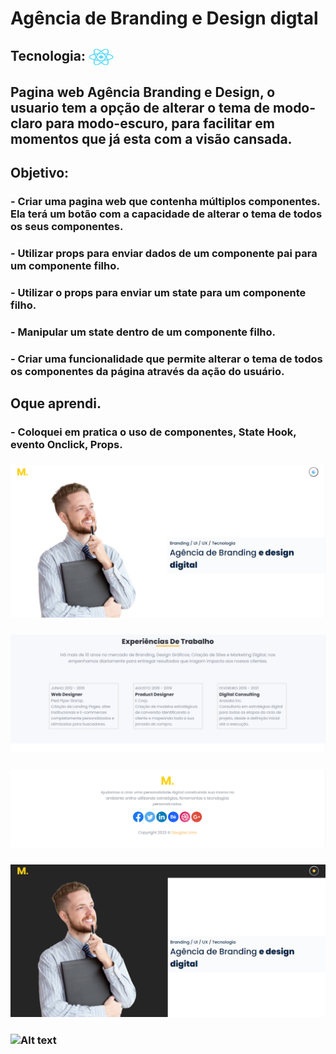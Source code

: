# Agência de Branding e Design digtal

## Tecnologia: <img align="center" alt="React" height="30" width="40" src="https://raw.githubusercontent.com/devicons/devicon/master/icons/react/react-original.svg">

## Pagina web Agência Branding e Design, o usuario tem a opção de alterar o tema de modo-claro para modo-escuro, para facilitar em momentos que já esta com a visão cansada. 

## Objetivo:
### - Criar uma pagina web que contenha múltiplos componentes. Ela terá um botão com a capacidade de alterar o tema de todos os seus componentes.
### - Utilizar props para enviar dados de um componente pai para um componente filho.
### - Utilizar o props para enviar um state para um componente filho.
### - Manipular um state dentro de um componente filho.
### - Criar uma funcionalidade que permite alterar o tema de todos os componentes da página através da ação do usuário.

## Oque aprendi.
### - Coloquei em pratica o uso de componentes, State Hook, evento Onclick, Props.

### ![Alt text](imagem1.png)
### ![Alt text](imagem2.png)
### ![Alt text](imagem3.png)
### ![Alt text](imagem4.png)
### ![Alt text](imagem5.png)
